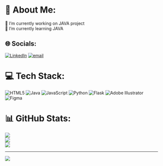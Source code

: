 # 💫 About Me:
🔭 I’m currently working on JAVA project<br>🌱 I’m currently learning JAVA


## 🌐 Socials:
[![LinkedIn](https://img.shields.io/badge/LinkedIn-%230077B5.svg?logo=linkedin&logoColor=white)](https://linkedin.com/in/https://www.linkedin.com/in/misha-hasan-57958b338/) [![email](https://img.shields.io/badge/Email-D14836?logo=gmail&logoColor=white)](mailto:mishahasan12@gmail.com) 

# 💻 Tech Stack:
![HTML5](https://img.shields.io/badge/html5-%23E34F26.svg?style=for-the-badge&logo=html5&logoColor=white) ![Java](https://img.shields.io/badge/java-%23ED8B00.svg?style=for-the-badge&logo=openjdk&logoColor=white) ![JavaScript](https://img.shields.io/badge/javascript-%23323330.svg?style=for-the-badge&logo=javascript&logoColor=%23F7DF1E) ![Python](https://img.shields.io/badge/python-3670A0?style=for-the-badge&logo=python&logoColor=ffdd54) ![Flask](https://img.shields.io/badge/flask-%23000.svg?style=for-the-badge&logo=flask&logoColor=white) ![Adobe Illustrator](https://img.shields.io/badge/adobe%20illustrator-%23FF9A00.svg?style=for-the-badge&logo=adobe%20illustrator&logoColor=white) ![Figma](https://img.shields.io/badge/figma-%23F24E1E.svg?style=for-the-badge&logo=figma&logoColor=white)
# 📊 GitHub Stats:
![](https://github-readme-stats.vercel.app/api?username=mishahasan19&theme=dark&hide_border=false&include_all_commits=false&count_private=false)<br/>
![](https://nirzak-streak-stats.vercel.app/?user=mishahasan19&theme=dark&hide_border=false)<br/>
![](https://github-readme-stats.vercel.app/api/top-langs/?username=mishahasan19&theme=dark&hide_border=false&include_all_commits=false&count_private=false&layout=compact)

---
[![](https://visitcount.itsvg.in/api?id=mishahasan19&icon=0&color=0)](https://visitcount.itsvg.in)

<!-- Proudly created with GPRM ( https://gprm.itsvg.in ) -->
